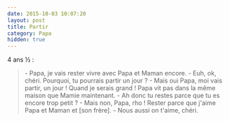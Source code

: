 ```yaml
---
date: 2015-10-03 10:07:20
layout: post
title: Partir
category: Papa
hidden: true
---
```


4 ans ½ :

> \- Papa, je vais rester vivre avec Papa et Maman encore.
> \- Euh, ok, chéri. Pourquoi, tu pourrais partir un jour ?
> \- Mais oui Papa, moi vais partir, un jour ! Quand je serais grand ! Papa vit pas dans la même maison que Mamie maintenant.
> \- Ah donc tu restes parce que tu es encore trop petit ?
> \- Mais non, Papa, rho ! Rester parce que j'aime Papa et Maman et [son frère].
> \- Nous aussi on t'aime, chéri.

